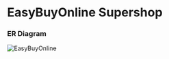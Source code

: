 <h1>EasyBuyOnline Supershop</h1>

<h3>ER Diagram </h3>

![EasyBuyOnline](https://user-images.githubusercontent.com/64628178/194733263-5716843b-18f7-4e20-88c6-374887d22031.png)
